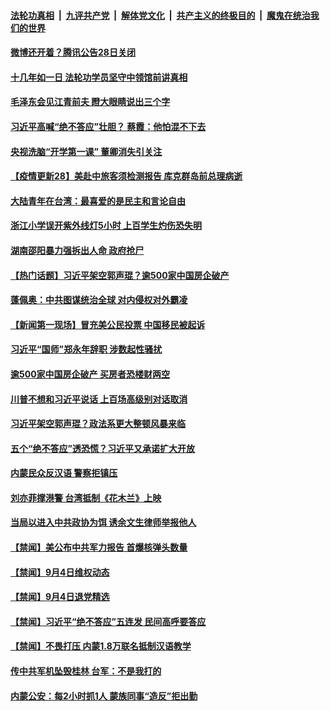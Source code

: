 

####  [法轮功真相](../../../../basic/blob/master/README.md?t=09061202) &nbsp;|&nbsp; [九评共产党](../../../../9ping.md/blob/master/README.md?t=09061202) &nbsp;|&nbsp; [解体党文化](../../../../jtdwh.md/blob/master/README.md?t=09061202)  &nbsp;|&nbsp; [共产主义的终极目的](../../../../gczydzjmd.md/blob/master/README.md?t=09061202) &nbsp;|&nbsp; [魔鬼在统治我们的世界](../../../../mgztzwmdsj.md/blob/master/README.md?t=09061202) 

#### [微博还开着？腾讯公告28日关闭](../pages/prog204/a102934714.md?t=09061202) 

#### [十几年如一日 法轮功学员坚守中领馆前讲真相](../pages/prog204/a102934716.md?t=09061202) 

#### [毛泽东会见江青前夫 瞪大眼睛说出三个字](../pages/prog204/a102934688.md?t=09061202) 

#### [习近平高喊“绝不答应”壮胆？ 蔡霞：他怕混不下去](../pages/prog204/a102934687.md?t=09061202) 

#### [央视洗脑“开学第一课” 董卿消失引关注](../pages/prog204/a102934662.md?t=09061202) 

#### [【疫情更新28】美赴中旅客须检测报告 库克群岛前总理病逝](../pages/prog204/a102931621.md?t=09061202) 

#### [大陆青年在台湾：最喜爱的是民主和言论自由](../pages/prog204/a102934592.md?t=09061202) 

#### [浙江小学误开紫外线灯5小时 上百学生灼伤恐失明](../pages/prog204/a102934587.md?t=09061202) 



#### [湖南邵阳暴力强拆出人命 政府抢尸](../pages/prog204/a102934366.md?t=09061202) 

#### [【热门话题】习近平架空郭声琨？逾500家中国房企破产](../pages/prog204/a102934241.md?t=09061202) 

#### [蓬佩奥：中共图谋统治全球 对内侵权对外霸凌](../pages/prog204/a102934249.md?t=09061202) 

#### [【新闻第一现场】冒充美公民投票 中国移民被起诉](../pages/prog204/a102934242.md?t=09061202) 

#### [习近平“国师”郑永年辞职 涉数起性骚扰](../pages/prog204/a102934213.md?t=09061202) 

#### [逾500家中国房企破产 买房者恐楼财两空](../pages/prog204/a102934208.md?t=09061202) 

#### [川普不想和习近平说话 上百场高级别对话取消](../pages/prog204/a102934166.md?t=09061202) 

#### [习近平架空郭声琨？政法系更大整顿风暴来临](../pages/prog204/a102934162.md?t=09061202) 

#### [五个“绝不答应”透恐慌？习近平又承诺扩大开放](../pages/prog204/a102934139.md?t=09061202) 

#### [内蒙民众反汉语 警察拒镇压](../pages/prog204/a102934125.md?t=09061202) 

#### [刘亦菲撑港警 台湾抵制《花木兰》上映](../pages/prog204/a102934098.md?t=09061202) 

#### [当局以进入中共政协为饵 诱余文生律师举报他人](../pages/prog204/a102934096.md?t=09061202) 


#### [【禁闻】美公布中共军力报告 首爆核弹头数量](../pages/prog204/a102934037.md?t=09061202) 

#### [【禁闻】9月4日维权动态](../pages/prog204/a102933980.md?t=09061202) 

#### [【禁闻】9月4日退党精选](../pages/prog204/a102934004.md?t=09061202) 

#### [【禁闻】习近平“绝不答应”五连发 民间高呼要答应](../pages/prog204/a102933972.md?t=09061202) 

#### [【禁闻】不畏打压 内蒙1.8万联名抵制汉语教学](../pages/prog204/a102933909.md?t=09061202) 

#### [传中共军机坠毁桂林 台军：不是我打的](../pages/prog204/a102933760.md?t=09061202) 

#### [内蒙公安：每2小时抓1人 蒙族同事“造反”拒出勤](../pages/prog204/a102933931.md?t=09061202) 

